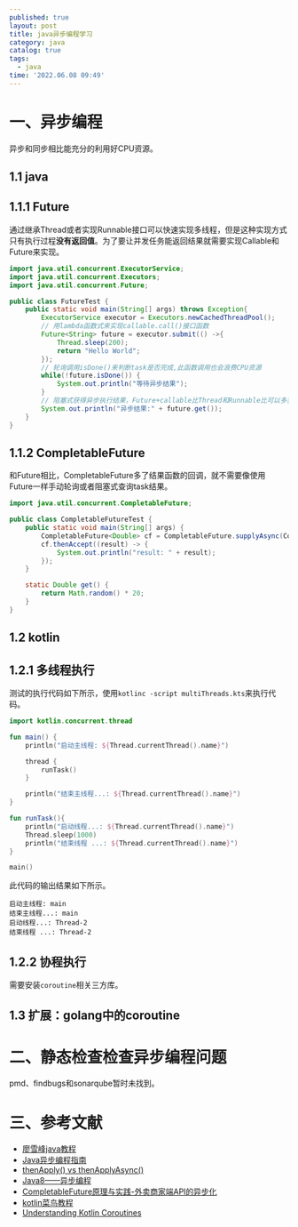 ```yaml
---
published: true
layout: post
title: java异步编程学习
category: java
catalog: true
tags:
  - java
time: '2022.06.08 09:49'
---
```


# 一、异步编程
异步和同步相比能充分的利用好CPU资源。

## 1.1 java
## 1.1.1 Future
通过继承Thread或者实现Runnable接口可以快速实现多线程，但是这种实现方式只有执行过程**没有返回值**。为了要让并发任务能返回结果就需要实现Callable和Future来实现。
```java
import java.util.concurrent.ExecutorService;
import java.util.concurrent.Executors;
import java.util.concurrent.Future;

public class FutureTest {
    public static void main(String[] args) throws Exception{
        ExecutorService executor = Executors.newCachedThreadPool();
        // 用lambda函数式来实现callable.call()接口函数
        Future<String> future = executor.submit(() ->{
            Thread.sleep(200);
            return "Hello World";
        });
        // 轮询调用isDone()来判断task是否完成,此函数调用也会浪费CPU资源
        while(!future.isDone()) {
            System.out.println("等待异步结果");
        }
        // 阻塞式获得异步执行结果，Future+callable比Thread和Runnable比可以多获取返回结果
        System.out.println("异步结果:" + future.get());
    }
}
```

## 1.1.2 CompletableFuture
和Future相比，CompletableFuture多了结果函数的回调，就不需要像使用Future一样手动轮询或者阻塞式查询task结果。
```java
import java.util.concurrent.CompletableFuture;

public class CompletableFutureTest {
    public static void main(String[] args) {
        CompletableFuture<Double> cf = CompletableFuture.supplyAsync(CompletableFutureTest::get);
        cf.thenAccept((result) -> {
            System.out.println("result: " + result);
        });
    }

    static Double get() {
        return Math.random() * 20;
    }
}
```

## 1.2 kotlin
## 1.2.1 多线程执行
测试的执行代码如下所示，使用`kotlinc -script multiThreads.kts`来执行代码。
```kotlin
import kotlin.concurrent.thread

fun main() {
    println("启动主线程: ${Thread.currentThread().name}")

    thread {
        runTask()
    }

    println("结束主线程...: ${Thread.currentThread().name}")
}

fun runTask(){
    println("启动线程...: ${Thread.currentThread().name}")
    Thread.sleep(1000)
    println("结束线程 ...: ${Thread.currentThread().name}")
}

main()
```
此代码的输出结果如下所示。
```
启动主线程: main
结束主线程...: main
启动线程...: Thread-2
结束线程 ...: Thread-2
```
## 1.2.2 协程执行
需要安装`coroutine`相关三方库。


## 1.3 扩展：golang中的coroutine

# 二、静态检查检查异步编程问题
pmd、findbugs和sonarqube暂时未找到。

# 三、参考文献
- [廖雪峰java教程](https://www.liaoxuefeng.com/wiki/1252599548343744/1306581155184674)
- [Java异步编程指南](https://segmentfault.com/a/1190000038204648)
- [thenApply() vs thenApplyAsync()](https://stackoverflow.com/questions/47489338/what-is-the-difference-between-thenapply-and-thenapplyasync-of-java-completablef)
- [Java8——异步编程](https://modouxiansheng.top/2019/08/13/%E4%B8%8D%E5%AD%A6%E6%97%A0%E6%95%B0-Java8-%E5%BC%82%E6%AD%A5%E7%BC%96%E7%A8%8B-2019/)
- [CompletableFuture原理与实践-外卖商家端API的异步化](https://tech.meituan.com/2022/05/12/principles-and-practices-of-completablefuture.html)  
- [kotlin菜鸟教程](https://www.runoob.com/kotlin/kotlin-command-line.html)
- [Understanding Kotlin Coroutines](https://reflectoring.io/understanding-kotlin-coroutines-tutorial/#:~:text=Coroutines%20are%20a%20design%20pattern,the%20other%20tasks%20to%20complete.)